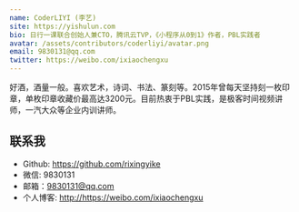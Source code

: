 ```yaml
---
name: CoderLIYI (李艺)
site: https://yishulun.com
bio: 日行一课联合创始人兼CTO，腾讯云TVP，《小程序从0到1》作者，PBL实践者
avatar: /assets/contributors/coderliyi/avatar.png
email: 9830131@qq.com
twitter: https://weibo.com/ixiaochengxu
---
```


好酒，酒量一般。喜欢艺术，诗词、书法、篆刻等。2015年曾每天坚持刻一枚印章，单枚印章收藏价最高达3200元。目前热衷于PBL实践，是极客时间视频讲师，一汽大众等企业内训讲师。

## 联系我

- Github: <https://github.com/rixingyike>
- 微信: 9830131
- 邮箱：9830131@qq.com
- 个人博客: <http://https://weibo.com/ixiaochengxu>
